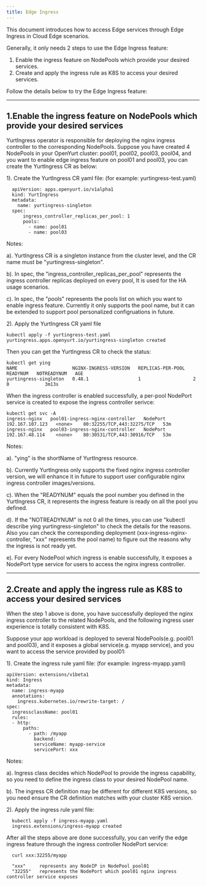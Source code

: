 ```yaml
---
title: Edge Ingress
---
```


This document introduces how to access Edge services through Edge Ingress in Cloud Edge scenarios.

Generally, it only needs 2 steps to use the Edge Ingress feature:
1. Enable the ingress feature on NodePools which provide your desired services.
2. Create and apply the ingress rule as K8S to access your desired services.

Follow the details below to try the Edge Ingress feature:

---
1.Enable the ingress feature on NodePools which provide your desired services
---
YurtIngress operator is responsible for deploying the nginx ingress controller to the corresponding NodePools.
Suppose you have created 4 NodePools in your OpenYurt cluster: pool01, pool02, pool03, pool04, and you want to
enable edge ingress feature on pool01 and pool03, you can create the YurtIngress CR as below:

1). Create the YurtIngress CR yaml file: (for example: yurtingress-test.yaml)

      apiVersion: apps.openyurt.io/v1alpha1
      kind: YurtIngress
      metadata:
        name: yurtingress-singleton
      spec:
          ingress_controller_replicas_per_pool: 1
          pools:
            - name: pool01
            - name: pool03

Notes:

a). YurtIngress CR is a singleton instance from the cluster level, and the CR name must be "yurtingress-singleton".

b). In spec, the "ingress_controller_replicas_per_pool" represents the ingress controller replicas deployed on every pool,
It is used for the HA usage scenarios.

c). In spec, the "pools" represents the pools list on which you want to enable ingress feature.
Currently it only supports the pool name, but it can be extended to support pool personalized configruations in future.


2). Apply the YurtIngress CR yaml file

    kubectl apply -f yurtingress-test.yaml
    yurtingress.apps.openyurt.io/yurtingress-singleton created

Then you can get the YurtIngress CR to check the status:

    kubectl get ying
    NAME                    NGINX-INGRESS-VERSION   REPLICAS-PER-POOL   READYNUM   NOTREADYNUM   AGE
    yurtingress-singleton   0.48.1                  1                   2          0             3m13s

When the ingress controller is enabled successfully, a per-pool NodePort service is created to expose the ingress controller serivce:

    kubectl get svc -A
    ingress-nginx   pool01-ingress-nginx-controller   NodePort    192.167.107.123   <none>    80:32255/TCP,443:32275/TCP   53m
    ingress-nginx   pool03-ingress-nginx-controller   NodePort    192.167.48.114    <none>    80:30531/TCP,443:30916/TCP   53m

Notes:

a). "ying" is the shortName of YurtIngress resource.

b). Currently YurtIngress only supports the fixed nginx ingress controller version, we will enhance it in future to support user configurable
nginx ingress controller images/versions.

c). When the "READYNUM" equals the pool number you defined in the YurtIngress CR, it represents the ingress feature is ready on all the pool you defined.

d). If the "NOTREADYNUM" is not 0 all the times, you can use "kubectl describe ying yurtingress-singleton" to check the details for the reasons.
Also you can check the corresponding deployment (xxx-ingress-nginx-controller, "xxx" represents the pool name) to figure out the reasons why the
ingress is not ready yet.

e). For every NodePool which ingress is enable successfully, it exposes a NodePort type service for users to access the nginx ingress controller.

---
2.Create and apply the ingress rule as K8S to access your desired services
---
When the step 1 above is done, you have successfully deployed the nginx ingress controller to the related NodePools, and the following
ingress user experience is totally consistent with K8S.

Suppose your app workload is deployed to several NodePools(e.g. pool01 and pool03), and it exposes a global service(e.g. myapp service), and you
want to access the service provided by pool01:

1). Create the ingress rule yaml file: (for example: ingress-myapp.yaml)

    apiVersion: extensions/v1beta1
    kind: Ingress
    metadata:
      name: ingress-myapp
      annotations:
        ingress.kubernetes.io/rewrite-target: /
    spec:
      ingressclassName: pool01
      rules:
      - http:
          paths:
            - path: /myapp
              backend:
              serviceName: myapp-service
              servicePort: xxx

Notes:

a). Ingress class decides which NodePool to provide the ingress capability, so you need to define the ingress class to your desired NodePool name.

b). The ingress CR definition may be different for different K8S versions, so you need ensure the CR definition matches with your cluster K8S version.


2). Apply the ingress rule yaml file:

      kubectl apply -f ingress-myapp.yaml
      ingress.extensions/ingress-myapp created



After all the steps above are done successfully, you can verify the edge ingress feature through the ingress controller NodePort service:

      curl xxx:32255/myapp

      "xxx" 	represents any NodeIP in NodePool pool01
      "32255" 	represents the NodePort which pool01 nginx ingress controller service exposes

